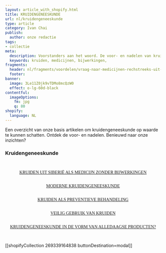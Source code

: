 ```yaml
---
layout: article_with_shopify.html
title: KRUIDENGENEESKUNDE
url: nl/kruidengeneeskunde
type: article
category: Ivan Chai
publish:
  author: onze redactie
tags:
- collectie
meta:
  description: Voorstanders aan het woord. De voor- en nadelen van kruiden ten opzichte van medicijnen uit de farmaceutische industrie op een rij. Zowel het gebruik als de bijwerkingen worden besproken. Benieuwd naar onze inzichten?
  keywords: kruiden, medicijnen, bijwerkingen,
fragments:
  header: nl/fragments/voordelen/vraag-naar-medicijnen-rechstreeks-uit-de-natuur
  footer:
banner:
  image: 3Le11Z0jk9vTDMo8mcQzW0
  effect: o-lg-60d-black
contentful:
  imageOptions:
    fm: jpg
    q: 80
shopify:
  language: NL
---
```

Een overzicht van onze basis artikelen om kruidengeneeskunde op waarde te kunnen schatten. Ontdek de voor- en nadelen. Benieuwd naar onze inzichten?

### Kruidengeneeskunde
<section id="kruidengeneeskunde">
  <div class="row">
    <div class="col-md-12 col-lg-12">
        <div class="row">
            <div class="col-md-12">
                <div class="col-md-12" style="margin-right: auto; margin-left: auto; display: block">
                 <div style="padding: 15px">
                    <div class="blog-box">
                        <div class="blog-img">
                            <a href="/nl/kruiden-uit-siberie-als-medicijnen-zonder-bijwerkingen"><img src="https://images.ctfassets.net/lyvtxhzy9zgr/18SkWU1jM9fTnQJDqdlXXD/f5994da9591c6268fd7a6bc1a5e084bd/Kruiden_uit_Siberi___als_medicijnen_zonder_bijwerkingen.jpg?w=1900&h=700&fit=fill" class="img-fluid" alt=""></a>
                        </div>
                        <div class="blog-details">
                            <div class="space-15"></div>
                            <p style="font-family:monad;text-align:center"><a href="/nl/kruiden-uit-siberie-als-medicijnen-zonder-bijwerkingen">KRUIDEN UIT SIBERIË ALS MEDICIJN ZONDER BIJWERKINGEN</a></p>
                            <div class="space-25"></div>
                            <!-- Place extra copy here -->
                            <div class="space-25"></div>
                        </div>
                    </div>
                  <div class="col-md-12" style="margin-right: auto; margin-left: auto; display: block">
                    <div class="blog-box">
                        <div class="blog-img">
                           <a href="/nl/moderne-kruidengeneeskunde"><img src="https://images.ctfassets.net/lyvtxhzy9zgr/5OcLPvqUTGYonJAlAK4FwJ/2f633ef9580bd8625f5d97c5e46c07b3/Moderne_Kruidengeneeskunde.jpg?w=1900&h=700&fit=fill" class="img-fluid" alt=""></a>
                        </div>
                        <div class="blog-details">
                            <div class="space-25"></div>
                            <p style="font-family:monad;text-align:center"><a href="/nl/moderne-kruidengeneeskunde">MODERNE KRUIDENGENEESKUNDE</a></p>
                            <div class="space-25"></div>
                            <!-- Place extra copy here -->
                          <div class="space-25"></div>
                        </div>
                    </div>
                  <div class="col-md-12" style="margin-right: auto; margin-left: auto; display: block">
                    <div class="blog-box">
                        <div class="blog-img">
                           <a href="/nl/kruiden-als-preventatieve-behandeling"><img src="https://images.ctfassets.net/lyvtxhzy9zgr/36w7NbEPwcClZWXtbPC0a0/d6878fc9e87f8d2d25f65cd31c4f9fb8/Kruiden_als_preventatieve_behandeling.jpg?w=1900&h=700&fit=fill" class="img-fluid" alt=""></a>
                        </div>
                        <div class="blog-details">
                            <div class="space-25"></div>
                            <p style="font-family:monad;text-align:center"><a href="/nl/kruiden-als-preventatieve-behandeling">KRUIDEN ALS PREVENTIEVE BEHANDELING</a></p>
                            <div class="space-25"></div>
                            <!-- Place extra copy here -->
                          <div class="space-25"></div>
                        </div>
                    </div>
                  <div class="col-md-12" style="margin-right: auto; margin-left: auto; display: block">
                    <div class="blog-box">
                        <div class="blog-img">
                           <a href="/nl/veilig-gebruik-van-kruiden"><img src="https://images.ctfassets.net/lyvtxhzy9zgr/7xSwJ477qmgAiz2siziH4e/c41f3ac4cf104a1ff09867ef735e8f2d/4V0H1867_1_.jpg?h=250" class="img-fluid" alt=""></a>
                        </div>
                        <div class="blog-details">
                            <div class="space-25"></div>
                            <p style="font-family:monad;text-align:center"><a href="/nl/veilig-gebruik-van-kruiden">VEILIG GEBRUIK VAN KRUIDEN</a></p>
                            <div class="space-25"></div>
                            <!-- Place extra copy here -->
                          <div class="space-25"></div>
                        </div>
                    </div>
                  <div class="col-md-12" style="margin-right: auto; margin-left: auto; display: block">
                    <div class="blog-box">
                        <div class="blog-img">
                           <a href="/nl/kruidengeneeskunde-als-alledaags-product"><img src="https://images.ctfassets.net/lyvtxhzy9zgr/7DY2SOQhqApZObTguUXhA6/7677406b72c8bab0408dd77fd5153184/kruiden-als-alledaags-product.jpg?h=250" class="img-fluid" alt=""></a>
                        </div>
                        <div class="blog-details">
                            <div class="space-25"></div>
                            <p style="font-family:monad;text-align:center"><a href="/nl/kruidengeneeskunde-als-alledaags-product">KRUIDENGENEESKUNDE IN DE VORM VAN ALLEDAAGSE PRODUCTEN?</a></p>
                            <div class="space-25"></div>
                            <!-- Place extra copy here -->
                          <div class="space-25"></div>
                        </div>
                    </div>
                  </div>
              </div>
           </div>
        </div>
      </div>
  </div>
</section>

[[shopifyCollection 269339164838 buttonDestination=modal]]

